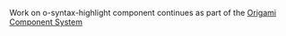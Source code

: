 Work on o-syntax-highlight component continues as part of the [Origami Component System](https://github.com/Financial-Times/origami/tree/main/components/o-syntax-highlight)
